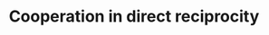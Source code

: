 ---
title: Cooperation in direct reciprocity
institute: (2024) Fu Lab, Dartmouth Mathematics Dept
year:
certificate_url: 
excerpt: 
---